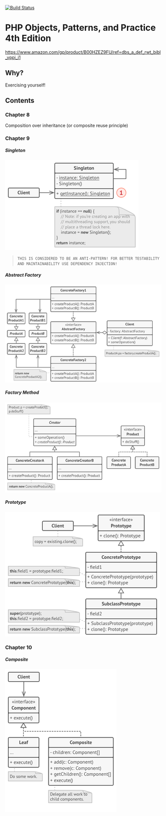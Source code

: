 [![Build Status](https://travis-ci.com/dimabory/php-objects-patterns-and-practice.svg?branch=master)](https://travis-ci.com/dimabory/php-objects-patterns-and-practice)

# PHP Objects, Patterns, and Practice 4th Edition
https://www.amazon.com/gp/product/B00HZEZ9FU/ref=dbs_a_def_rwt_bibl_vppi_i1

## Why?
Exercising yourself!

## Contents

### Chapter 8
Composition over inheritance (or composite reuse principle)

### Chapter 9
##### Singleton
![singleton](resources/singleton.png?raw=true)
>`THIS IS CONSIDERED TO BE AN ANTI-PATTERN! FOR BETTER TESTABILITY AND MAINTAINABILITY USE DEPENDENCY INJECTION!`
##### Abstract Factory
![abstract_factory](resources/abstract_factory.png?raw=true)
##### Factory Method
![factory_method](resources/factory_method.png?raw=true)
##### Prototype
![prototype](resources/prototype.png?raw=true)

### Chapter 10
##### Composite
![composite](resources/composite.png?raw=true)
